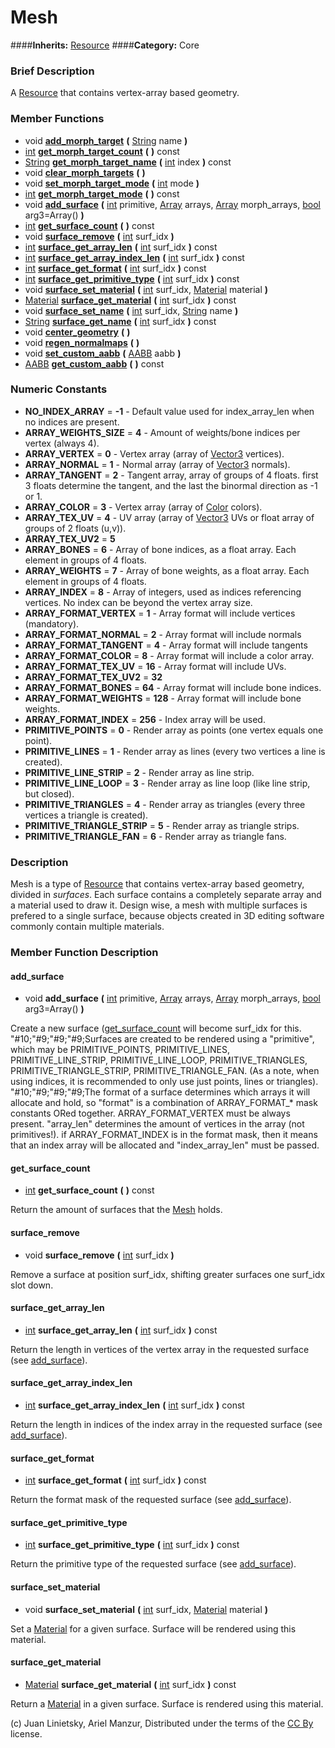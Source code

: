 #  Mesh  
####**Inherits:** [Resource](class_resource)
####**Category:** Core

###  Brief Description  
A [Resource](class_resource) that contains vertex-array based geometry.

###  Member Functions 
  * void  **[add&#95;morph&#95;target](#add_morph_target)**  **(** [String](class_string) name  **)**
  * [int](class_int)  **[get&#95;morph&#95;target&#95;count](#get_morph_target_count)**  **(** **)** const
  * [String](class_string)  **[get&#95;morph&#95;target&#95;name](#get_morph_target_name)**  **(** [int](class_int) index  **)** const
  * void  **[clear&#95;morph&#95;targets](#clear_morph_targets)**  **(** **)**
  * void  **[set&#95;morph&#95;target&#95;mode](#set_morph_target_mode)**  **(** [int](class_int) mode  **)**
  * [int](class_int)  **[get&#95;morph&#95;target&#95;mode](#get_morph_target_mode)**  **(** **)** const
  * void  **[add&#95;surface](#add_surface)**  **(** [int](class_int) primitive, [Array](class_array) arrays, [Array](class_array) morph_arrays, [bool](class_bool) arg3=Array()  **)**
  * [int](class_int)  **[get&#95;surface&#95;count](#get_surface_count)**  **(** **)** const
  * void  **[surface&#95;remove](#surface_remove)**  **(** [int](class_int) surf_idx  **)**
  * [int](class_int)  **[surface&#95;get&#95;array&#95;len](#surface_get_array_len)**  **(** [int](class_int) surf_idx  **)** const
  * [int](class_int)  **[surface&#95;get&#95;array&#95;index&#95;len](#surface_get_array_index_len)**  **(** [int](class_int) surf_idx  **)** const
  * [int](class_int)  **[surface&#95;get&#95;format](#surface_get_format)**  **(** [int](class_int) surf_idx  **)** const
  * [int](class_int)  **[surface&#95;get&#95;primitive&#95;type](#surface_get_primitive_type)**  **(** [int](class_int) surf_idx  **)** const
  * void  **[surface&#95;set&#95;material](#surface_set_material)**  **(** [int](class_int) surf_idx, [Material](class_material) material  **)**
  * [Material](class_material)  **[surface&#95;get&#95;material](#surface_get_material)**  **(** [int](class_int) surf_idx  **)** const
  * void  **[surface&#95;set&#95;name](#surface_set_name)**  **(** [int](class_int) surf_idx, [String](class_string) name  **)**
  * [String](class_string)  **[surface&#95;get&#95;name](#surface_get_name)**  **(** [int](class_int) surf_idx  **)** const
  * void  **[center&#95;geometry](#center_geometry)**  **(** **)**
  * void  **[regen&#95;normalmaps](#regen_normalmaps)**  **(** **)**
  * void  **[set&#95;custom&#95;aabb](#set_custom_aabb)**  **(** [AABB](class_aabb) aabb  **)**
  * [AABB](class_aabb)  **[get&#95;custom&#95;aabb](#get_custom_aabb)**  **(** **)** const

###  Numeric Constants  
  * **NO_INDEX_ARRAY** = **-1** - Default value used for index_array_len when no indices are present.
  * **ARRAY_WEIGHTS_SIZE** = **4** - Amount of weights/bone indices per vertex (always 4).
  * **ARRAY_VERTEX** = **0** - Vertex array (array of [Vector3]() vertices).
  * **ARRAY_NORMAL** = **1** - Normal array (array of [Vector3]() normals).
  * **ARRAY_TANGENT** = **2** - Tangent array, array of groups of 4 floats. first 3 floats determine the tangent, and the last the binormal direction as -1 or 1.
  * **ARRAY_COLOR** = **3** - Vertex array (array of [Color]() colors).
  * **ARRAY_TEX_UV** = **4** - UV array (array of [Vector3]() UVs or float array of groups of 2 floats (u,v)).
  * **ARRAY_TEX_UV2** = **5**
  * **ARRAY_BONES** = **6** - Array of bone indices, as a float array. Each element in groups of 4 floats.
  * **ARRAY_WEIGHTS** = **7** - Array of bone weights, as a float array. Each element in groups of 4 floats.
  * **ARRAY_INDEX** = **8** - Array of integers, used as indices referencing vertices. No index can be beyond the vertex array size.
  * **ARRAY_FORMAT_VERTEX** = **1** - Array format will include vertices (mandatory).
  * **ARRAY_FORMAT_NORMAL** = **2** - Array format will include normals
  * **ARRAY_FORMAT_TANGENT** = **4** - Array format will include tangents
  * **ARRAY_FORMAT_COLOR** = **8** - Array format will include a color array.
  * **ARRAY_FORMAT_TEX_UV** = **16** - Array format will include UVs.
  * **ARRAY_FORMAT_TEX_UV2** = **32**
  * **ARRAY_FORMAT_BONES** = **64** - Array format will include bone indices.
  * **ARRAY_FORMAT_WEIGHTS** = **128** - Array format will include bone weights.
  * **ARRAY_FORMAT_INDEX** = **256** - Index array will be used.
  * **PRIMITIVE_POINTS** = **0** - Render array as points (one vertex equals one point).
  * **PRIMITIVE_LINES** = **1** - Render array as lines (every two vertices a line is created).
  * **PRIMITIVE_LINE_STRIP** = **2** - Render array as line strip.
  * **PRIMITIVE_LINE_LOOP** = **3** - Render array as line loop (like line strip, but closed).
  * **PRIMITIVE_TRIANGLES** = **4** - Render array as triangles (every three vertices a triangle is created).
  * **PRIMITIVE_TRIANGLE_STRIP** = **5** - Render array as triangle strips.
  * **PRIMITIVE_TRIANGLE_FAN** = **6** - Render array as triangle fans.

###  Description  
Mesh is a type of [Resource](class_resource) that contains vertex-array based geometry, divided in _surfaces_. Each surface contains a completely separate array and a material used to draw it. Design wise, a mesh with multiple surfaces is prefered to a single surface, because objects created in 3D editing software commonly contain multiple materials.

###  Member Function Description  

#### <a name="add_surface">add_surface</a>
  * void  **add&#95;surface**  **(** [int](class_int) primitive, [Array](class_array) arrays, [Array](class_array) morph_arrays, [bool](class_bool) arg3=Array()  **)**

Create a new surface ([get&#95;surface&#95;count](#get_surface_count) will become surf_idx for this.
"#10;"#9;"#9;"#9;Surfaces are created to be rendered using a "primitive", which may be PRIMITIVE_POINTS, PRIMITIVE_LINES, PRIMITIVE_LINE_STRIP, PRIMITIVE_LINE_LOOP, PRIMITIVE_TRIANGLES, PRIMITIVE_TRIANGLE_STRIP, PRIMITIVE_TRIANGLE_FAN. (As a note, when using indices, it is recommended to only use just points, lines or triangles).
"#10;"#9;"#9;"#9;The format of a surface determines which arrays it will allocate and hold, so "format" is a combination of ARRAY_FORMAT_* mask constants ORed together. ARRAY_FORMAT_VERTEX must be always present. "array_len" determines the amount of vertices in the array (not primitives!). if ARRAY_FORMAT_INDEX is in the format mask, then it means that an index array will be allocated and "index_array_len" must be passed.

#### <a name="get_surface_count">get_surface_count</a>
  * [int](class_int)  **get&#95;surface&#95;count**  **(** **)** const

Return the amount of surfaces that the [Mesh](class_mesh) holds.

#### <a name="surface_remove">surface_remove</a>
  * void  **surface&#95;remove**  **(** [int](class_int) surf_idx  **)**

Remove a surface at position surf_idx, shifting greater surfaces one surf_idx slot down.

#### <a name="surface_get_array_len">surface_get_array_len</a>
  * [int](class_int)  **surface&#95;get&#95;array&#95;len**  **(** [int](class_int) surf_idx  **)** const

Return the length in vertices of the vertex array in the requested surface (see [add&#95;surface](#add_surface)).

#### <a name="surface_get_array_index_len">surface_get_array_index_len</a>
  * [int](class_int)  **surface&#95;get&#95;array&#95;index&#95;len**  **(** [int](class_int) surf_idx  **)** const

Return the length in indices of the index array in the requested surface (see [add&#95;surface](#add_surface)).

#### <a name="surface_get_format">surface_get_format</a>
  * [int](class_int)  **surface&#95;get&#95;format**  **(** [int](class_int) surf_idx  **)** const

Return the format mask of the requested surface (see [add&#95;surface](#add_surface)).

#### <a name="surface_get_primitive_type">surface_get_primitive_type</a>
  * [int](class_int)  **surface&#95;get&#95;primitive&#95;type**  **(** [int](class_int) surf_idx  **)** const

Return the primitive type of the requested surface (see [add&#95;surface](#add_surface)).

#### <a name="surface_set_material">surface_set_material</a>
  * void  **surface&#95;set&#95;material**  **(** [int](class_int) surf_idx, [Material](class_material) material  **)**

Set a [Material](class_material) for a given surface. Surface will be rendered using this material.

#### <a name="surface_get_material">surface_get_material</a>
  * [Material](class_material)  **surface&#95;get&#95;material**  **(** [int](class_int) surf_idx  **)** const

Return a [Material](class_material) in a given surface. Surface is rendered using this material.


(c) Juan Linietsky, Ariel Manzur, Distributed under the terms of the [CC By](https://creativecommons.org/licenses/by/3.0/legalcode) license.

